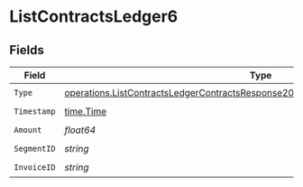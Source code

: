 # ListContractsLedger6


## Fields

| Field                                                                                                                                                                                  | Type                                                                                                                                                                                   | Required                                                                                                                                                                               | Description                                                                                                                                                                            |
| -------------------------------------------------------------------------------------------------------------------------------------------------------------------------------------- | -------------------------------------------------------------------------------------------------------------------------------------------------------------------------------------- | -------------------------------------------------------------------------------------------------------------------------------------------------------------------------------------- | -------------------------------------------------------------------------------------------------------------------------------------------------------------------------------------- |
| `Type`                                                                                                                                                                                 | [operations.ListContractsLedgerContractsResponse200ApplicationJSONResponseBodyType](../../models/operations/listcontractsledgercontractsresponse200applicationjsonresponsebodytype.md) | :heavy_check_mark:                                                                                                                                                                     | N/A                                                                                                                                                                                    |
| `Timestamp`                                                                                                                                                                            | [time.Time](https://pkg.go.dev/time#Time)                                                                                                                                              | :heavy_check_mark:                                                                                                                                                                     | N/A                                                                                                                                                                                    |
| `Amount`                                                                                                                                                                               | *float64*                                                                                                                                                                              | :heavy_check_mark:                                                                                                                                                                     | N/A                                                                                                                                                                                    |
| `SegmentID`                                                                                                                                                                            | *string*                                                                                                                                                                               | :heavy_check_mark:                                                                                                                                                                     | N/A                                                                                                                                                                                    |
| `InvoiceID`                                                                                                                                                                            | *string*                                                                                                                                                                               | :heavy_check_mark:                                                                                                                                                                     | N/A                                                                                                                                                                                    |
